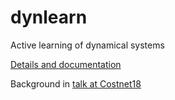 # dynlearn
Active learning of dynamical systems

[Details and documentation](https://lwernisch.github.io/dynlearn)

Background in [talk at Costnet18](https://lwernisch.github.io/pdfs/costnet_warsaw_2018.pdf)

